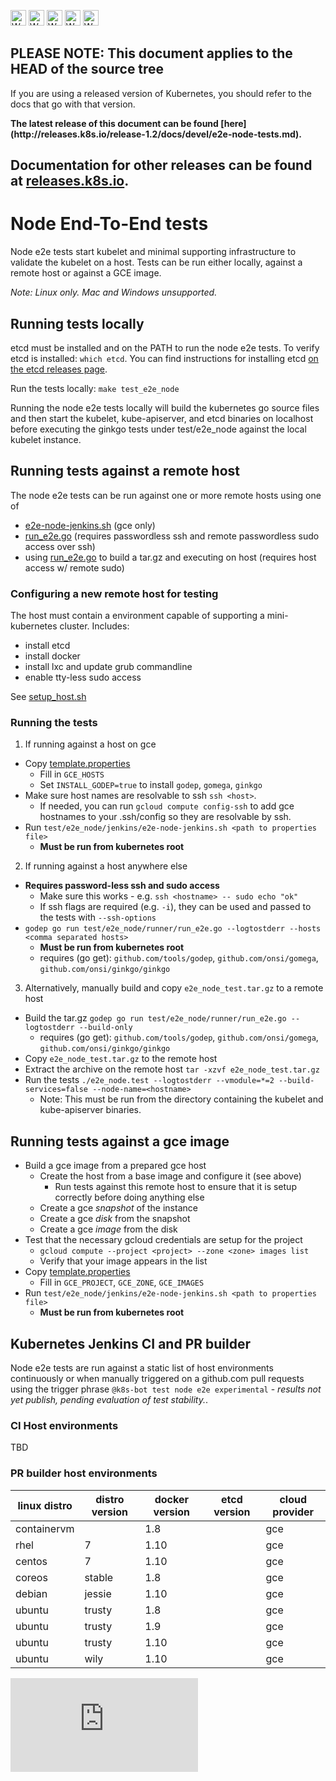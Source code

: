 <!-- BEGIN MUNGE: UNVERSIONED_WARNING -->

<!-- BEGIN STRIP_FOR_RELEASE -->

<img src="http://kubernetes.io/img/warning.png" alt="WARNING"
     width="25" height="25">
<img src="http://kubernetes.io/img/warning.png" alt="WARNING"
     width="25" height="25">
<img src="http://kubernetes.io/img/warning.png" alt="WARNING"
     width="25" height="25">
<img src="http://kubernetes.io/img/warning.png" alt="WARNING"
     width="25" height="25">
<img src="http://kubernetes.io/img/warning.png" alt="WARNING"
     width="25" height="25">

<h2>PLEASE NOTE: This document applies to the HEAD of the source tree</h2>

If you are using a released version of Kubernetes, you should
refer to the docs that go with that version.

<!-- TAG RELEASE_LINK, added by the munger automatically -->
<strong>
The latest release of this document can be found
[here](http://releases.k8s.io/release-1.2/docs/devel/e2e-node-tests.md).

Documentation for other releases can be found at
[releases.k8s.io](http://releases.k8s.io).
</strong>
--

<!-- END STRIP_FOR_RELEASE -->

<!-- END MUNGE: UNVERSIONED_WARNING -->

# Node End-To-End tests

Node e2e tests start kubelet and minimal supporting infrastructure to validate the kubelet on a host.
Tests can be run either locally, against a remote host or against a GCE image.

*Note: Linux only. Mac and Windows unsupported.*

## Running tests locally

etcd must be installed and on the PATH to run the node e2e tests.  To verify etcd is installed: `which etcd`.
You can find instructions for installing etcd [on the etcd releases page](https://github.com/coreos/etcd/releases).

Run the tests locally: `make test_e2e_node`

Running the node e2e tests locally will build the kubernetes go source files and then start the
kubelet, kube-apiserver, and etcd binaries on localhost before executing the ginkgo tests under
test/e2e_node against the local kubelet instance.

## Running tests against a remote host

The node e2e tests can be run against one or more remote hosts using one of
* [e2e-node-jenkins.sh](../../test/e2e_node/jenkins/e2e-node-jenkins.sh) (gce only)
* [run_e2e.go](../../test/e2e_node/runner/run_e2e.go) (requires passwordless ssh and remote passwordless sudo access over ssh)
* using [run_e2e.go](../../test/e2e_node/runner/run_e2e.go) to build a tar.gz and executing on host (requires host access w/ remote sudo)

### Configuring a new remote host for testing

The host must contain a environment capable of supporting a mini-kubernetes cluster.  Includes:
* install etcd
* install docker
* install lxc and update grub commandline
* enable tty-less sudo access

See [setup_host.sh](../../test/e2e_node/environment/setup_host.sh)

### Running the tests

1. If running against a host on gce
  * Copy [template.properties](../../test/e2e_node/jenkins/template.properties)
    * Fill in `GCE_HOSTS`
    * Set `INSTALL_GODEP=true` to install `godep`, `gomega`, `ginkgo`
  * Make sure host names are resolvable to ssh `ssh <host>`.
    * If needed, you can run `gcloud compute config-ssh` to add gce hostnames to your .ssh/config so they are resolvable by ssh.
  * Run `test/e2e_node/jenkins/e2e-node-jenkins.sh <path to properties file>`
    * **Must be run from kubernetes root**

2. If running against a host anywhere else
  * **Requires password-less ssh and sudo access**
    * Make sure this works - e.g. `ssh <hostname> -- sudo echo "ok"`
    * If ssh flags are required (e.g. `-i`), they can be used and passed to the tests with `--ssh-options`
  * `godep go run test/e2e_node/runner/run_e2e.go --logtostderr --hosts <comma separated hosts>`
    * **Must be run from kubernetes root**
    * requires (go get): `github.com/tools/godep`, `github.com/onsi/gomega`, `github.com/onsi/ginkgo/ginkgo`

3. Alternatively, manually build and copy `e2e_node_test.tar.gz` to a remote host
  * Build the tar.gz `godep go run test/e2e_node/runner/run_e2e.go --logtostderr --build-only`
    * requires (go get): `github.com/tools/godep`, `github.com/onsi/gomega`, `github.com/onsi/ginkgo/ginkgo`
  * Copy `e2e_node_test.tar.gz` to the remote host
  * Extract the archive on the remote host `tar -xzvf e2e_node_test.tar.gz`
  * Run the tests `./e2e_node.test --logtostderr --vmodule=*=2 --build-services=false --node-name=<hostname>`
    * Note: This must be run from the directory containing the kubelet and kube-apiserver binaries.

## Running tests against a gce image

* Build a gce image from a prepared gce host
  * Create the host from a base image and configure it (see above)
    * Run tests against this remote host to ensure that it is setup correctly before doing anything else
  * Create a gce *snapshot* of the instance
  * Create a gce *disk* from the snapshot
  * Create a gce *image* from the disk
* Test that the necessary gcloud credentials are setup for the project
  * `gcloud compute --project <project> --zone <zone> images list`
  * Verify that your image appears in the list
* Copy [template.properties](../../test/e2e_node/jenkins/template.properties)
  * Fill in `GCE_PROJECT`, `GCE_ZONE`, `GCE_IMAGES`
* Run `test/e2e_node/jenkins/e2e-node-jenkins.sh <path to properties file>`
  * **Must be run from kubernetes root**

## Kubernetes Jenkins CI and PR builder

Node e2e tests are run against a static list of host environments continuously or when manually triggered on a github.com
pull requests using the trigger phrase `@k8s-bot test node e2e experimental` - *results not yet publish, pending
evaluation of test stability.*.


### CI Host environments

TBD

### PR builder host environments

| linux distro    | distro version | docker version | etcd version | cloud provider |
|-----------------|----------------|----------------|--------------|----------------|
| containervm     |                | 1.8            |              | gce            |
| rhel            | 7              | 1.10           |              | gce            |
| centos          | 7              | 1.10           |              | gce            |
| coreos          | stable         | 1.8            |              | gce            |
| debian          | jessie         | 1.10           |              | gce            |
| ubuntu          | trusty         | 1.8            |              | gce            |
| ubuntu          | trusty         | 1.9            |              | gce            |
| ubuntu          | trusty         | 1.10           |              | gce            |
| ubuntu          | wily           | 1.10           |              | gce            |







<!-- BEGIN MUNGE: GENERATED_ANALYTICS -->
[![Analytics](https://kubernetes-site.appspot.com/UA-36037335-10/GitHub/docs/devel/e2e-node-tests.md?pixel)]()
<!-- END MUNGE: GENERATED_ANALYTICS -->
